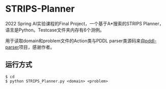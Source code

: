 # STRIPS-Planner

2022 Spring AI实验课程的Final Project，一个基于A*搜索的STRIPS Planner，语言是Python。Testcase文件夹内存有6个测例。

用于读取domain和problem文件的Action类与PDDL parser类源码来自[pddl-parser](https://github.com/pucrs-automated-planning/pddl-parser)项目，感谢作者。

## 运行方式

```
$ cd 
$ python STRIPS_Planner.py <domain> <problem>
```

